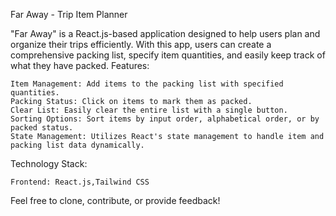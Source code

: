 Far Away - Trip Item Planner

"Far Away" is a React.js-based application designed to help users plan and organize their trips efficiently. With this app, users can create a comprehensive packing list, specify item quantities, and easily keep track of what they have packed.
Features:

    Item Management: Add items to the packing list with specified quantities.
    Packing Status: Click on items to mark them as packed.
    Clear List: Easily clear the entire list with a single button.
    Sorting Options: Sort items by input order, alphabetical order, or by packed status.
    State Management: Utilizes React's state management to handle item and packing list data dynamically.

Technology Stack:

    Frontend: React.js,Tailwind CSS

Feel free to clone, contribute, or provide feedback!
